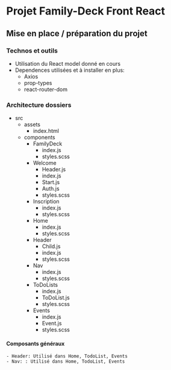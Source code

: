 # Projet Family-Deck Front React

## Mise en place / préparation du projet

### Technos et outils

- Utilisation du React model donné en cours
- Dependences utilisées et à installer en plus:
  - Axios
  - prop-types
  - react-router-dom

### Architecture dossiers

- src
  - assets
    - index.html
  - components
    - FamilyDeck
      - index.js
      - styles.scss
    - Welcome
      - Header.js
      - index.js
      - Start.js
      - Auth.js
      - styles.scss
    - Inscription
      - index.js
      - styles.scss
    - Home
      - index.js
      - styles.scss
    - Header
      - Child.js
      - index.js
      - styles.scss
    - Nav
      - index.js
      - styles.scss
    - ToDoLists
      - index.js
      - ToDoList.js
      - styles.scss
    - Events
      - index.js
      - Event.js
      - styles.scss


#### Composants généraux

    - Header: Utilisé dans Home, TodoList, Events
    - Nav: : Utilisé dans Home, TodoList, Events
